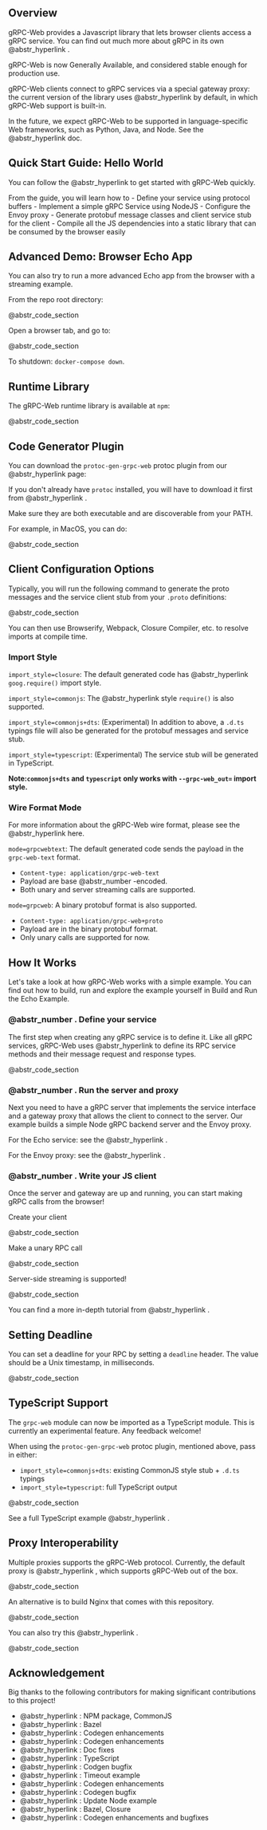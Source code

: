 ## Overview

gRPC-Web provides a Javascript library that lets browser clients access a gRPC service. You can find out much more about gRPC in its own @abstr_hyperlink .

gRPC-Web is now Generally Available, and considered stable enough for production use.

gRPC-Web clients connect to gRPC services via a special gateway proxy: the current version of the library uses @abstr_hyperlink by default, in which gRPC-Web support is built-in.

In the future, we expect gRPC-Web to be supported in language-specific Web frameworks, such as Python, Java, and Node. See the @abstr_hyperlink doc.

## Quick Start Guide: Hello World

You can follow the @abstr_hyperlink to get started with gRPC-Web quickly.

From the guide, you will learn how to \- Define your service using protocol buffers \- Implement a simple gRPC Service using NodeJS \- Configure the Envoy proxy \- Generate protobuf message classes and client service stub for the client \- Compile all the JS dependencies into a static library that can be consumed by the browser easily

## Advanced Demo: Browser Echo App

You can also try to run a more advanced Echo app from the browser with a streaming example.

From the repo root directory:

@abstr_code_section 

Open a browser tab, and go to:

@abstr_code_section 

To shutdown: `docker-compose down`.

## Runtime Library

The gRPC-Web runtime library is available at `npm`:

@abstr_code_section 

## Code Generator Plugin

You can download the `protoc-gen-grpc-web` protoc plugin from our @abstr_hyperlink page:

If you don't already have `protoc` installed, you will have to download it first from @abstr_hyperlink .

Make sure they are both executable and are discoverable from your PATH.

For example, in MacOS, you can do:

@abstr_code_section 

## Client Configuration Options

Typically, you will run the following command to generate the proto messages and the service client stub from your `.proto` definitions:

@abstr_code_section 

You can then use Browserify, Webpack, Closure Compiler, etc. to resolve imports at compile time.

### Import Style

`import_style=closure`: The default generated code has @abstr_hyperlink `goog.require()` import style.

`import_style=commonjs`: The @abstr_hyperlink style `require()` is also supported.

`import_style=commonjs+dts`: (Experimental) In addition to above, a `.d.ts` typings file will also be generated for the protobuf messages and service stub.

`import_style=typescript`: (Experimental) The service stub will be generated in TypeScript.

**Note:`commonjs+dts` and `typescript` only works with `--grpc-web_out=` import style.**

### Wire Format Mode

For more information about the gRPC-Web wire format, please see the @abstr_hyperlink here.

`mode=grpcwebtext`: The default generated code sends the payload in the `grpc-web-text` format.

  * `Content-type: application/grpc-web-text`
  * Payload are base @abstr_number -encoded.
  * Both unary and server streaming calls are supported.



`mode=grpcweb`: A binary protobuf format is also supported.

  * `Content-type: application/grpc-web+proto`
  * Payload are in the binary protobuf format.
  * Only unary calls are supported for now.



## How It Works

Let's take a look at how gRPC-Web works with a simple example. You can find out how to build, run and explore the example yourself in Build and Run the Echo Example.

### @abstr_number . Define your service

The first step when creating any gRPC service is to define it. Like all gRPC services, gRPC-Web uses @abstr_hyperlink to define its RPC service methods and their message request and response types.

@abstr_code_section 

### @abstr_number . Run the server and proxy

Next you need to have a gRPC server that implements the service interface and a gateway proxy that allows the client to connect to the server. Our example builds a simple Node gRPC backend server and the Envoy proxy.

For the Echo service: see the @abstr_hyperlink .

For the Envoy proxy: see the @abstr_hyperlink .

### @abstr_number . Write your JS client

Once the server and gateway are up and running, you can start making gRPC calls from the browser!

Create your client

@abstr_code_section 

Make a unary RPC call

@abstr_code_section 

Server-side streaming is supported!

@abstr_code_section 

You can find a more in-depth tutorial from @abstr_hyperlink .

## Setting Deadline

You can set a deadline for your RPC by setting a `deadline` header. The value should be a Unix timestamp, in milliseconds.

@abstr_code_section 

## TypeScript Support

The `grpc-web` module can now be imported as a TypeScript module. This is currently an experimental feature. Any feedback welcome!

When using the `protoc-gen-grpc-web` protoc plugin, mentioned above, pass in either:

  * `import_style=commonjs+dts`: existing CommonJS style stub + `.d.ts` typings
  * `import_style=typescript`: full TypeScript output

@abstr_code_section 




See a full TypeScript example @abstr_hyperlink .

## Proxy Interoperability

Multiple proxies supports the gRPC-Web protocol. Currently, the default proxy is @abstr_hyperlink , which supports gRPC-Web out of the box.

@abstr_code_section 

An alternative is to build Nginx that comes with this repository.

@abstr_code_section 

You can also try this @abstr_hyperlink .

@abstr_code_section 

## Acknowledgement

Big thanks to the following contributors for making significant contributions to this project!

  * @abstr_hyperlink : NPM package, CommonJS
  * @abstr_hyperlink : Bazel
  * @abstr_hyperlink : Codegen enhancements
  * @abstr_hyperlink : Codegen enhancements
  * @abstr_hyperlink : Doc fixes
  * @abstr_hyperlink : TypeScript
  * @abstr_hyperlink : Codgen bugfix
  * @abstr_hyperlink : Timeout example
  * @abstr_hyperlink : Codegen enhancements
  * @abstr_hyperlink : Codegen bugfix
  * @abstr_hyperlink : Update Node example
  * @abstr_hyperlink : Bazel, Closure
  * @abstr_hyperlink : Codegen enhancements and bugfixes


